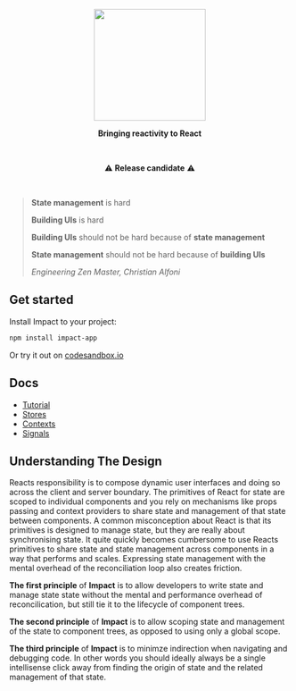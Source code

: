 
<p align="center">
  <img align="center" width="200" src="https://github.com/christianalfoni/impact/assets/3956929/5279b512-e4d9-4474-92cf-7d06b356e23c" />
</p>
<p align="center">
  <b>Bringing reactivity to React</b>
</p>

<br />

<p align="center">
⚠️ <b>Release candidate</b> ⚠️
</p>

<br/>

> **State management** is hard
>
> **Building UIs** is hard
>
> **Building UIs** should not be hard because of **state management**
>
> **State management** should not be hard because of **building UIs**
>
> *Engineering Zen Master, Christian Alfoni*

## Get started

Install Impact to your project:

```sh
npm install impact-app
```

Or try it out on [codesandbox.io](https://codesandbox.io/p/devbox/impact-template-fp6gd9)

## Docs

- [Tutorial]()
- [Stores]()
- [Contexts]()
- [Signals]()

## Understanding The Design

Reacts responsibility is to compose dynamic user interfaces and doing so across the client and server boundary. The primitives of React for state are scoped to individual components and you rely on mechanisms like props passing and context providers to share state and management of that state between components. A common misconception about React is that its primitives is designed to manage state, but they are really about synchronising state. It quite quickly becomes cumbersome to use Reacts primitives to share state and state management across components in a way that performs and scales. Expressing state management with the mental overhead of the reconciliation loop also creates friction.

**The first principle** of **Impact** is to allow developers to write state and manage state state without the mental and performance overhead of reconcilication, but still tie it to the lifecycle of component trees.

**The second principle** of **Impact** is to allow scoping state and management of the state to component trees, as opposed to using only a global scope.

**The third principle** of **Impact** is to minimze indirection when navigating and debugging code. In other words you should ideally always be a single intellisense click away from finding the origin of state and the related management of that state.

